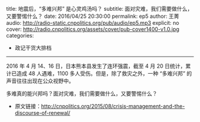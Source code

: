 title: 地震后，“多难兴邦” 是心灵鸡汤吗？
subtitle: 面对灾难，我们需要做什么，又要警惕什么？
date: 2016/04/25 20:30:00
permalink: ep5
author: 王菁
audio: http://radio-static.cnpolitics.org/pub/audio/ep5.mp3
explicit: no
cover: http://radio.cnpolitics.org/assets/cover/pub-cover1400-v1.0.jpg
categories:
- 政记干货大排档
---

2016 年 4 月 14、16 日，日本熊本县发生了连环强震，截至 4 月 20 日统计，累计已造成 48 人遇难，1100 多人受伤。但是，除了救灾之外，一种 “多难兴邦” 的声音往往出现在公众视野中。

多难真的能兴邦吗？面对灾难，我们需要做什么，又要警惕什么？

- 原文链接：<http://cnpolitics.org/2015/08/crisis-management-and-the-discourse-of-renewal/>
